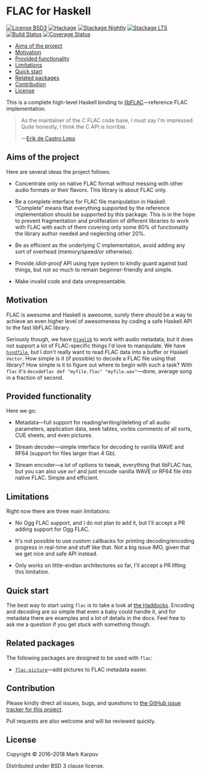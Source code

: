 # FLAC for Haskell

[![License BSD3](https://img.shields.io/badge/license-BSD3-brightgreen.svg)](http://opensource.org/licenses/BSD-3-Clause)
[![Hackage](https://img.shields.io/hackage/v/flac.svg?style=flat)](https://hackage.haskell.org/package/flac)
[![Stackage Nightly](http://stackage.org/package/flac/badge/nightly)](http://stackage.org/nightly/package/flac)
[![Stackage LTS](http://stackage.org/package/flac/badge/lts)](http://stackage.org/lts/package/flac)
[![Build Status](https://travis-ci.org/mrkkrp/flac.svg?branch=master)](https://travis-ci.org/mrkkrp/flac)
[![Coverage Status](https://coveralls.io/repos/mrkkrp/flac/badge.svg?branch=master&service=github)](https://coveralls.io/github/mrkkrp/flac?branch=master)

* [Aims of the project](#aims-of-the-project)
* [Motivation](#motivation)
* [Provided functionality](#provided-functionality)
* [Limitations](#limitations)
* [Quick start](#quick-start)
* [Related packages](#related-packages)
* [Contribution](#contribution)
* [License](#license)

This is a complete high-level Haskell binding
to [libFLAC](https://xiph.org/flac/)—reference FLAC implementation.

> As the maintainer of the C FLAC code base, I must say I'm impressed. Quite
> honestly, I think the C API is horrible.
>
> —[Erik de Castro Lopo](https://www.reddit.com/r/haskell/comments/5lyk70/announcing_flac_a_complete_highlevel_binding_to/dc00yb7/)

## Aims of the project

Here are several ideas the project follows:

* Concentrate only on native FLAC format without messing with other audio
  formats or their flavors. This library is about FLAC only.

* Be a complete interface for FLAC file manipulation in Haskell. “Complete”
  means that everything supported by the reference implementation should be
  supported by this package. This is in the hope to prevent fragmentation
  and proliferation of different libraries to work with FLAC with each of
  them covering only some 80% of functionality the library author needed and
  neglecting other 20%.

* Be as efficient as the underlying C implementation, avoid adding any sort
  of overhead (memory/speed/or otherwise).

* Provide *idiot-proof* API using type system to kindly guard against bad
  things, but not so much to remain beginner-friendly and simple.

* Make invalid code and data unrepresentable.

## Motivation

FLAC is awesome and Haskell is awesome, surely there should be a way to
achieve an even higher level of awesomeness by coding a safe Haskell API to
the fast libFLAC library.

Seriously though, we
have [`htaglib`](https://hackage.haskell.org/package/htaglib) to work with
audio metadata, but it does not support a lot of FLAC-specific things I'd
love to manipulate. We
have [`hsndfile`](https://hackage.haskell.org/package/hsndfile), but I don't
really want to read FLAC data into a buffer or Haskell `Vector`. How simple
is it (if possible) to decode a FLAC file using that library? How simple is
it to figure out where to begin with such a task? With `flac` it's
`decodeFlac def "myfile.flac" "myfile.wav"`—done, average song in a fraction
of second.

## Provided functionality

Here we go:

* Metadata—full support for reading/writing/deleting of all audio
  parameters, application data, seek tables, vorbis comments of all sorts,
  CUE sheets, and even pictures.

* Stream decoder—simple interface for decoding to vanilla WAVE and RF64
  (support for files larger than 4 Gb).

* Stream encoder—a lot of options to tweak, everything that libFLAC has, but
  you can also use `def` and just encode vanilla WAVE or RF64 file into
  native FLAC. Simple and efficient.

## Limitations

Right now there are three main limitations:

* No Ogg FLAC support, and I do not plan to add it, but I'll accept a PR
  adding support for Ogg FLAC.

* It's not possible to use custom callbacks for printing decoding/encoding
  progress in real-time and stuff like that. Not a big issue IMO, given that
  we get nice and safe API instead.

* Only works on little-endian architectures so far, I'll accept a PR lifting
  this limitation.

## Quick start

The best way to start using `flac` is to take a look
at [the Haddocks](https://hackage.haskell.org/package/flac). Encoding and
decoding are so simple that even a baby could handle it, and for metadata
there are examples and a lot of details in the docs. Feel free to ask me a
question if you get stuck with something though.

## Related packages

The following packages are designed to be used with `flac`:

* [`flac-picture`](https://hackage.haskell.org/package/flac-picture)—add
  pictures to FLAC metadata easier.

## Contribution

Please kindly direct all issues, bugs, and questions to
[the GitHub issue tracker for this project](https://github.com/mrkkrp/flac/issues).

Pull requests are also welcome and will be reviewed quickly.

## License

Copyright © 2016–2018 Mark Karpov

Distributed under BSD 3 clause license.
